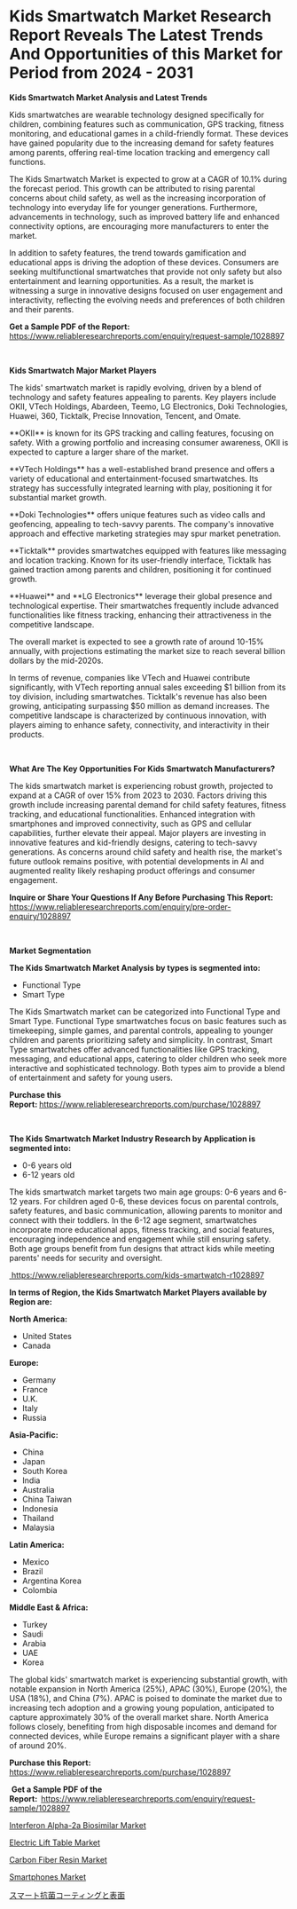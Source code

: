 <p><h1>Kids Smartwatch Market Research Report Reveals The Latest Trends And Opportunities of this Market for Period from 2024 - 2031</h1></p><p><strong>Kids Smartwatch Market Analysis and Latest Trends</strong></p>
<p><p>Kids smartwatches are wearable technology designed specifically for children, combining features such as communication, GPS tracking, fitness monitoring, and educational games in a child-friendly format. These devices have gained popularity due to the increasing demand for safety features among parents, offering real-time location tracking and emergency call functions. </p><p>The Kids Smartwatch Market is expected to grow at a CAGR of 10.1% during the forecast period. This growth can be attributed to rising parental concerns about child safety, as well as the increasing incorporation of technology into everyday life for younger generations. Furthermore, advancements in technology, such as improved battery life and enhanced connectivity options, are encouraging more manufacturers to enter the market. </p><p>In addition to safety features, the trend towards gamification and educational apps is driving the adoption of these devices. Consumers are seeking multifunctional smartwatches that provide not only safety but also entertainment and learning opportunities. As a result, the market is witnessing a surge in innovative designs focused on user engagement and interactivity, reflecting the evolving needs and preferences of both children and their parents.</p></p>
<p><strong>Get a Sample PDF of the Report:&nbsp;</strong> <a href="https://www.reliableresearchreports.com/enquiry/request-sample/1028897">https://www.reliableresearchreports.com/enquiry/request-sample/1028897</a></p>
<p>&nbsp;</p>
<p><strong>Kids Smartwatch Major Market Players</strong></p>
<p><p>The kids' smartwatch market is rapidly evolving, driven by a blend of technology and safety features appealing to parents. Key players include OKII, VTech Holdings, Abardeen, Teemo, LG Electronics, Doki Technologies, Huawei, 360, Ticktalk, Precise Innovation, Tencent, and Omate.</p><p>**OKII** is known for its GPS tracking and calling features, focusing on safety. With a growing portfolio and increasing consumer awareness, OKII is expected to capture a larger share of the market. </p><p>**VTech Holdings** has a well-established brand presence and offers a variety of educational and entertainment-focused smartwatches. Its strategy has successfully integrated learning with play, positioning it for substantial market growth.</p><p>**Doki Technologies** offers unique features such as video calls and geofencing, appealing to tech-savvy parents. The company's innovative approach and effective marketing strategies may spur market penetration.</p><p>**Ticktalk** provides smartwatches equipped with features like messaging and location tracking. Known for its user-friendly interface, Ticktalk has gained traction among parents and children, positioning it for continued growth.</p><p>**Huawei** and **LG Electronics** leverage their global presence and technological expertise. Their smartwatches frequently include advanced functionalities like fitness tracking, enhancing their attractiveness in the competitive landscape.</p><p>The overall market is expected to see a growth rate of around 10-15% annually, with projections estimating the market size to reach several billion dollars by the mid-2020s. </p><p>In terms of revenue, companies like VTech and Huawei contribute significantly, with VTech reporting annual sales exceeding $1 billion from its toy division, including smartwatches. Ticktalk's revenue has also been growing, anticipating surpassing $50 million as demand increases. The competitive landscape is characterized by continuous innovation, with players aiming to enhance safety, connectivity, and interactivity in their products.</p></p>
<p>&nbsp;</p>
<p><strong>What Are The Key Opportunities For Kids Smartwatch Manufacturers?</strong></p>
<p><p>The kids smartwatch market is experiencing robust growth, projected to expand at a CAGR of over 15% from 2023 to 2030. Factors driving this growth include increasing parental demand for child safety features, fitness tracking, and educational functionalities. Enhanced integration with smartphones and improved connectivity, such as GPS and cellular capabilities, further elevate their appeal. Major players are investing in innovative features and kid-friendly designs, catering to tech-savvy generations. As concerns around child safety and health rise, the market's future outlook remains positive, with potential developments in AI and augmented reality likely reshaping product offerings and consumer engagement.</p></p>
<p><strong>Inquire or Share Your Questions If Any Before Purchasing This Report:</strong> <a href="https://www.reliableresearchreports.com/enquiry/pre-order-enquiry/1028897">https://www.reliableresearchreports.com/enquiry/pre-order-enquiry/1028897</a></p>
<p>&nbsp;</p>
<p><strong>Market Segmentation</strong></p>
<p><strong>The Kids Smartwatch Market Analysis by types is segmented into:</strong></p>
<p><ul><li>Functional Type</li><li>Smart Type</li></ul></p>
<p><p>The Kids Smartwatch market can be categorized into Functional Type and Smart Type. Functional Type smartwatches focus on basic features such as timekeeping, simple games, and parental controls, appealing to younger children and parents prioritizing safety and simplicity. In contrast, Smart Type smartwatches offer advanced functionalities like GPS tracking, messaging, and educational apps, catering to older children who seek more interactive and sophisticated technology. Both types aim to provide a blend of entertainment and safety for young users.</p></p>
<p><strong>Purchase this Report:&nbsp;</strong><a href="https://www.reliableresearchreports.com/purchase/1028897">https://www.reliableresearchreports.com/purchase/1028897</a></p>
<p>&nbsp;</p>
<p><strong>The Kids Smartwatch Market Industry Research by Application is segmented into:</strong></p>
<p><ul><li>0-6 years old</li><li>6-12 years old</li></ul></p>
<p><p>The kids smartwatch market targets two main age groups: 0-6 years and 6-12 years. For children aged 0-6, these devices focus on parental controls, safety features, and basic communication, allowing parents to monitor and connect with their toddlers. In the 6-12 age segment, smartwatches incorporate more educational apps, fitness tracking, and social features, encouraging independence and engagement while still ensuring safety. Both age groups benefit from fun designs that attract kids while meeting parents' needs for security and oversight.</p></p>
<p><a href="https://www.reliableresearchreports.com/kids-smartwatch-r1028897">&nbsp;https://www.reliableresearchreports.com/kids-smartwatch-r1028897</a></p>
<p><strong>In terms of Region, the Kids Smartwatch Market Players available by Region are:</strong></p>
<p>
    <p> <strong> North America: </strong>
        <ul>
            <li>United States</li>
            <li>Canada</li>
        </ul>
        </p> 
    <p> <strong> Europe: </strong>
        <ul>
            <li>Germany</li>
            <li>France</li>
            <li>U.K.</li>
            <li>Italy</li>
            <li>Russia</li>
        </ul>
        </p> 
    <p> <strong> Asia-Pacific: </strong>
        <ul>
            <li>China</li>
            <li>Japan</li>
            <li>South Korea</li>
            <li>India</li>
            <li>Australia</li>
            <li>China Taiwan</li>
            <li>Indonesia</li>
            <li>Thailand</li>
            <li>Malaysia</li>
        </ul>
        </p> 
    <p> <strong> Latin America: </strong>
        <ul>
            <li>Mexico</li>
            <li>Brazil</li>
            <li>Argentina Korea</li>
            <li>Colombia</li>
        </ul>
        </p> 
    <p> <strong> Middle East & Africa: </strong>
        <ul>
            <li>Turkey</li>
            <li>Saudi</li>
            <li>Arabia</li>
            <li>UAE</li>
            <li>Korea</li>
        </ul>
    </p>
    </p>
<p><p>The global kids' smartwatch market is experiencing substantial growth, with notable expansion in North America (25%), APAC (30%), Europe (20%), the USA (18%), and China (7%). APAC is poised to dominate the market due to increasing tech adoption and a growing young population, anticipated to capture approximately 30% of the overall market share. North America follows closely, benefiting from high disposable incomes and demand for connected devices, while Europe remains a significant player with a share of around 20%.</p></p>
<p><strong>Purchase this Report: </strong><a href="https://www.reliableresearchreports.com/purchase/1028897">https://www.reliableresearchreports.com/purchase/1028897</a></p>
<p>&nbsp;<strong>Get a Sample PDF of the Report:&nbsp;&nbsp;</strong><a href="https://www.reliableresearchreports.com/enquiry/request-sample/1028897">https://www.reliableresearchreports.com/enquiry/request-sample/1028897</a></p>
<p><strong></strong></p>
<p><p><a href="https://github.com/arionmp/Market-Research-Report-List-5/blob/main/interferon-alpha-2a-biosimilar-market.md">Interferon Alpha-2a Biosimilar Market</a></p><p><a href="https://medium.com/@liam.mcgrath5645/the-electric-lift-table-market-decisions-are-mostly-driven-by-resource-optimization-and-d1129d3421be">Electric Lift Table Market</a></p><p><a href="https://issuu.com/reportprime-2/docs/carbon-fiber-resin-market-size-2030_db0b6b0ce09ad1">Carbon Fiber Resin Market</a></p><p><a href="https://www.linkedin.com/pulse/market-insights-global-smartphones-forecast-innovation-trends-aokjf?trackingId=GKaE9lFCSfe332PbBZE9fQ%3D%3D">Smartphones Market</a></p><p><a href="https://medium.com/@skylarreilly36/smart-antimicrobial-coatings-and-surfaces-9db82daf0ff6">スマート抗菌コーティングと表面</a></p></p>